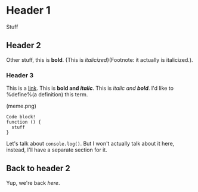 # Header 1

Stuff

## Header 2

Other stuff, this is **bold**. {This is _italicized_}(Footnote: it actually is italicized.).

### Header 3

This is a [link](https://google.com). This is **bold and _italic_**. This is _italic and **bold**_. I'd like to %define%(a definition) this term.

<an image>(meme.png)

```
Code block!
function () {
  stuff
}
```

Let's talk about `console.log()`. But I won't actually talk about it here, instead, I'll have a separate section for it.

## Back to header 2

Yup, we're back _here_.

